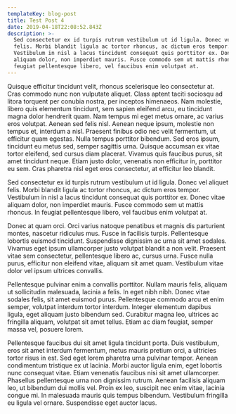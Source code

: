 ```yaml
---
templateKey: blog-post
title: Test Post 4
date: 2019-04-18T22:08:52.843Z
description: >-
  Sed consectetur ex id turpis rutrum vestibulum ut id ligula. Donec vel aliquet
  felis. Morbi blandit ligula ac tortor rhoncus, ac dictum eros tempor.
  Vestibulum in nisl a lacus tincidunt consequat quis porttitor ex. Donec vitae
  aliquam dolor, non imperdiet mauris. Fusce commodo sem ut mattis rhoncus. In
  feugiat pellentesque libero, vel faucibus enim volutpat at.
---
```

Quisque efficitur tincidunt velit, rhoncus scelerisque leo consectetur at. Cras commodo nunc non vulputate aliquet. Class aptent taciti sociosqu ad litora torquent per conubia nostra, per inceptos himenaeos. Nam molestie, libero quis elementum tincidunt, sem sapien eleifend arcu, eu tincidunt magna dolor hendrerit quam. Nam tempus mi eget metus ornare, ac varius eros volutpat. Aenean sed felis nisl. Aenean neque ipsum, molestie non tempus et, interdum a nisl. Praesent finibus odio nec velit fermentum, ut efficitur quam egestas. Nulla tempus porttitor bibendum. Sed eros ipsum, tincidunt eu metus sed, semper sagittis urna. Quisque accumsan ex vitae tortor eleifend, sed cursus diam placerat. Vivamus quis faucibus purus, sit amet tincidunt neque. Etiam justo dolor, venenatis non efficitur in, porttitor eu sem. Cras pharetra nisl eget eros consectetur, at efficitur leo blandit.

Sed consectetur ex id turpis rutrum vestibulum ut id ligula. Donec vel aliquet felis. Morbi blandit ligula ac tortor rhoncus, ac dictum eros tempor. Vestibulum in nisl a lacus tincidunt consequat quis porttitor ex. Donec vitae aliquam dolor, non imperdiet mauris. Fusce commodo sem ut mattis rhoncus. In feugiat pellentesque libero, vel faucibus enim volutpat at.

Donec at quam orci. Orci varius natoque penatibus et magnis dis parturient montes, nascetur ridiculus mus. Fusce in facilisis turpis. Pellentesque lobortis euismod tincidunt. Suspendisse dignissim ac urna sit amet sodales. Vivamus eget ipsum ullamcorper justo volutpat blandit a non velit. Praesent vitae sem consectetur, pellentesque libero ac, cursus urna. Fusce nulla purus, efficitur non eleifend vitae, aliquam sit amet quam. Vestibulum vitae dolor vel ipsum ultrices convallis.

Pellentesque pulvinar enim a convallis porttitor. Nullam mauris felis, aliquam ut sollicitudin malesuada, lacinia a felis. In eget nibh nibh. Donec vitae sodales felis, sit amet euismod purus. Pellentesque commodo arcu et enim semper, volutpat interdum tortor interdum. Integer elementum dapibus ligula, eget aliquam justo bibendum sed. Curabitur magna leo, ultrices ac fringilla aliquam, volutpat sit amet tellus. Etiam ac diam feugiat, semper massa vel, posuere lorem.

Pellentesque faucibus dui sit amet ligula tincidunt porta. Duis vestibulum, eros sit amet interdum fermentum, metus mauris pretium orci, a ultricies tortor risus in est. Sed eget lorem pharetra urna pulvinar tempor. Aenean condimentum tristique ex ut lacinia. Morbi auctor ligula enim, eget lobortis nunc consequat vitae. Etiam venenatis faucibus nisi sit amet ullamcorper. Phasellus pellentesque urna non dignissim rutrum. Aenean facilisis aliquam leo, ut bibendum dui mollis vel. Proin ex leo, suscipit nec enim vitae, lacinia congue mi. In malesuada mauris quis tempus bibendum. Vestibulum fringilla eu ligula vel ornare. Suspendisse eget auctor lacus.

